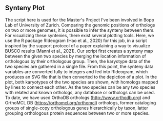 ## Synteny Plot
The script here is used for the Master's Project I've been involved in Bopp Lab of University of Zurich.
Comparing the genomic positions of orthologs on two or more genomes, it is possible to infer the synteny between them. For visualizing these syntenies, there exist several plotting tools. Here, we use the R package RIdeogram (Hao et al., 2020) for this job, in a script inspired by the support protocol of a paper explaining a way to visualize BUSCO results (Manni et al., 2021). Our script first creates a synteny map between the given two species by merging the location information of orthologous by their orthologous group. Then, the karyotype data of the two species are gathered in a single file. From this point, the synteny data variables are converted fully to integers and fed into RIdeogram, which produces an SVG file that is then converted to the depiction of a plot. In the plot, both karyotypes of the two species are shown, with homologs mapped by lines to connect each other. As the two species can be any two species with related and known orthologs, any database or orthologs can be used. To date, we have used OrthoDB orthologs (http://www.orthodb.org) and OrthoMCL DB (https://orthomcl.org/orthomcl) orthologs, former cataloging groups of single-copy orthologous genes hierarchically by taxon, latter grouping orthologous protein sequences between two or more species.
